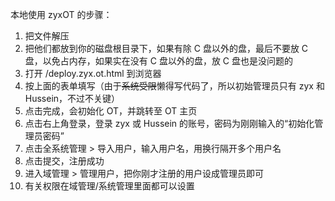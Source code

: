 本地使用 zyxOT 的步骤：

1. 把文件解压
2. 把他们都放到你的磁盘根目录下，如果有除 C 盘以外的盘，最后不要放 C 盘，以免占内存，如果实在没有 C 盘以外的盘，放 C 盘也是没问题的
3. 打开 /deploy.zyx.ot.html 到浏览器
4. 按上面的表单填写（由于~~系统受限~~懒得写代码了，所以初始管理员只有 zyx 和 Hussein，不过不关键）
5. 点击完成，会初始化 OT，并跳转至 OT 主页
6. 点击右上角登录，登录 zyx 或 Hussein 的账号，密码为刚刚输入的“初始化管理员密码”
7. 点击全系统管理 > 导入用户，输入用户名，用换行隔开多个用户名
8. 点击提交，注册成功
9. 进入域管理 > 管理用户，把你刚才注册的用户设成管理员即可
10. 有关权限在域管理/系统管理里面都可以设置
